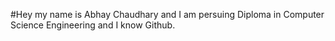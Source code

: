 #Hey my name is Abhay Chaudhary and I am persuing Diploma in Computer Science Engineering and I know Github.

